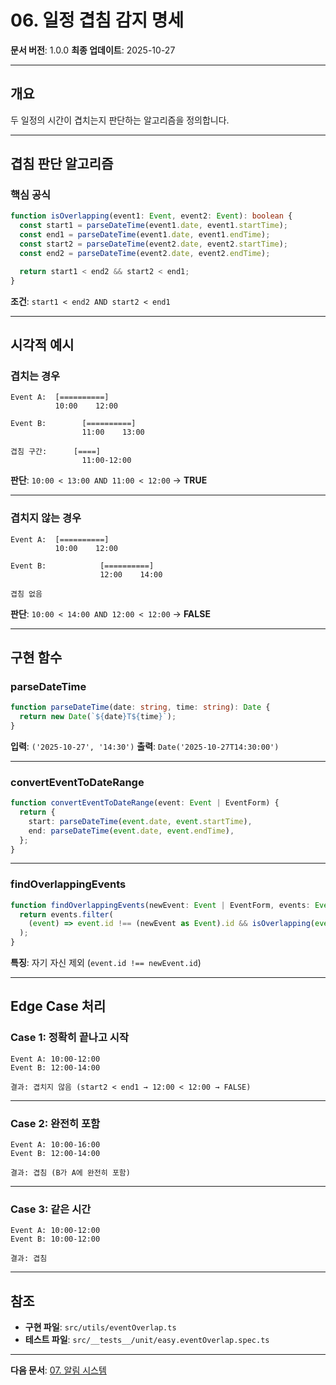 # 06. 일정 겹침 감지 명세

**문서 버전**: 1.0.0
**최종 업데이트**: 2025-10-27

---

## 개요

두 일정의 시간이 겹치는지 판단하는 알고리즘을 정의합니다.

---

## 겹침 판단 알고리즘

### 핵심 공식

```typescript
function isOverlapping(event1: Event, event2: Event): boolean {
  const start1 = parseDateTime(event1.date, event1.startTime);
  const end1 = parseDateTime(event1.date, event1.endTime);
  const start2 = parseDateTime(event2.date, event2.startTime);
  const end2 = parseDateTime(event2.date, event2.endTime);

  return start1 < end2 && start2 < end1;
}
```

**조건**: `start1 < end2 AND start2 < end1`

---

## 시각적 예시

### 겹치는 경우

```
Event A:  [==========]
          10:00    12:00

Event B:        [==========]
                11:00    13:00

겹침 구간:      [====]
                11:00-12:00
```

**판단**: `10:00 < 13:00 AND 11:00 < 12:00` → **TRUE**

---

### 겹치지 않는 경우

```
Event A:  [==========]
          10:00    12:00

Event B:            [==========]
                    12:00    14:00

겹침 없음
```

**판단**: `10:00 < 14:00 AND 12:00 < 12:00` → **FALSE**

---

## 구현 함수

### parseDateTime

```typescript
function parseDateTime(date: string, time: string): Date {
  return new Date(`${date}T${time}`);
}
```

**입력**: `('2025-10-27', '14:30')`
**출력**: `Date('2025-10-27T14:30:00')`

---

### convertEventToDateRange

```typescript
function convertEventToDateRange(event: Event | EventForm) {
  return {
    start: parseDateTime(event.date, event.startTime),
    end: parseDateTime(event.date, event.endTime),
  };
}
```

---

### findOverlappingEvents

```typescript
function findOverlappingEvents(newEvent: Event | EventForm, events: Event[]): Event[] {
  return events.filter(
    (event) => event.id !== (newEvent as Event).id && isOverlapping(event, newEvent)
  );
}
```

**특징**: 자기 자신 제외 (`event.id !== newEvent.id`)

---

## Edge Case 처리

### Case 1: 정확히 끝나고 시작

```
Event A: 10:00-12:00
Event B: 12:00-14:00

결과: 겹치지 않음 (start2 < end1 → 12:00 < 12:00 → FALSE)
```

---

### Case 2: 완전히 포함

```
Event A: 10:00-16:00
Event B: 12:00-14:00

결과: 겹침 (B가 A에 완전히 포함)
```

---

### Case 3: 같은 시간

```
Event A: 10:00-12:00
Event B: 10:00-12:00

결과: 겹침
```

---

## 참조

- **구현 파일**: `src/utils/eventOverlap.ts`
- **테스트 파일**: `src/__tests__/unit/easy.eventOverlap.spec.ts`

---

**다음 문서**: [07. 알림 시스템](./07-notification-system.md)
